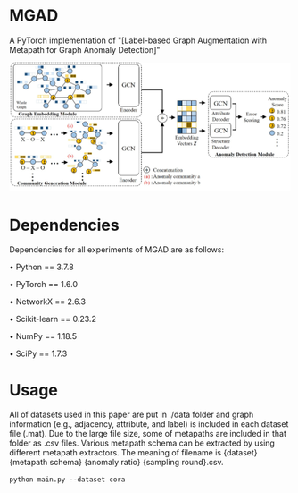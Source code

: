 # MGAD
A PyTorch implementation of "[Label-based Graph Augmentation with Metapath for Graph Anomaly Detection]" 

<p align="center">
<img src="./MSAD.jpg" width="1200">
</p>


# Dependencies
  Dependencies for all experiments of MGAD are as follows:
  
   • Python == 3.7.8
   
   • PyTorch == 1.6.0
   
   • NetworkX == 2.6.3
   
   • Scikit-learn == 0.23.2
   
   • NumPy == 1.18.5
   
   • SciPy == 1.7.3
   

# Usage
All of datasets used in this paper are put in ./data folder and graph information (e.g., adjacency, attribute, and label) is included in each dataset file (.mat). Due to the large file size, some of metapaths are included in that folder as .csv files. Various metapath schema can be extracted by using
different metapath extractors. The meaning of filename is {dataset} {metapath schema} {anomaly ratio} {sampling round}.csv.

    python main.py --dataset cora

